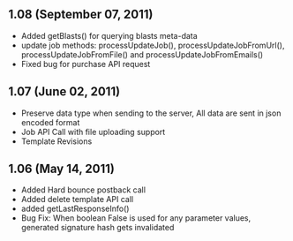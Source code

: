 ## 1.08 (September 07, 2011)
  - Added getBlasts() for querying blasts meta-data
  - update job methods: processUpdateJob(), processUpdateJobFromUrl(), processUpdateJobFromFile() and processUpdateJobFromEmails()
  - Fixed bug for purchase API request

## 1.07 (June 02, 2011)
  - Preserve data type when sending to the server, All data are sent in json encoded format
  - Job API Call with file uploading support
  - Template Revisions

## 1.06 (May 14, 2011)
 - Added Hard bounce postback call
 - Added delete template API call
 - added getLastResponseInfo()
 - Bug Fix: When boolean False is used for any parameter values, generated signature hash gets invalidated



